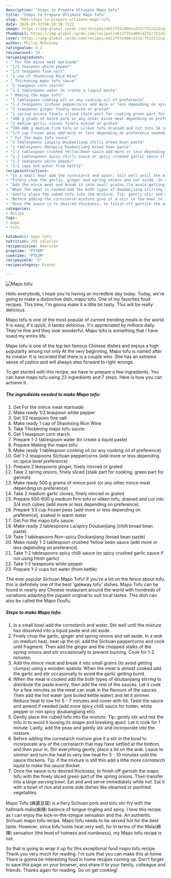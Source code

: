 ```yaml
---
description: "Steps to Prepare Ultimate Mapo tofu"
title: "Steps to Prepare Ultimate Mapo tofu"
slug: 7069-steps-to-prepare-ultimate-mapo-tofu
date: 2020-07-31T06:28:39.712Z
image: https://img-global.cpcdn.com/recipes/e611f551466ce232/751x532cq70/mapo-tofu-recipe-main-photo.jpg
thumbnail: https://img-global.cpcdn.com/recipes/e611f551466ce232/751x532cq70/mapo-tofu-recipe-main-photo.jpg
cover: https://img-global.cpcdn.com/recipes/e611f551466ce232/751x532cq70/mapo-tofu-recipe-main-photo.jpg
author: Philip McKinney
ratingvalue: 4.2
reviewcount: 10
recipeingredient:
- " For the mince meat marinade"
- "1/2 teaspoon white pepper"
- "1/2 teaspoon fine salt"
- "1 cap of Shaohsing Rice Wine"
- " Thickening mapo tofu sauce"
- "1 teaspoon corn starch"
- "1-2 tablespoon water to create a liquid paste"
- " Making the mapo tofu"
- "1 tablespoon cooking oil or any cooking oil of preference"
- "1-2 teaspoons Sichuan peppercorns add more or less depending on spice level preference"
- "2 teaspoons ginger finely minced or grated"
- "2 spring onions finely sliced stalk part for cooking green part for garnish"
- "500 g grams of mince pork or any other mince meat depending on preference"
- "2 medium garlic cloves finely minced or grated"
- "500-600 g medium firm tofu or silken tofu drained and cut into 34 inch cubes add more or less depending on preference"
- "1/3 cup frozen peas add more or less depending on preference soaked in warm water"
- " For the mapo tofu sauce"
- "2 tablespoons Laspicy Doubanjiang chilli broad bean paste"
- "1 tablespoons Nonspicy Doubanjiang broad bean paste"
- "1-2 tablespoon crushed Yellow bean sauce add more or less depending on preference"
- "1-2 tablespoons spicy chilli sauce or spicy crushed garlic sauce if not using fresh garlic"
- "1-2 teaspoons white pepper"
- "1-2 cups hot water from kettle"
recipeinstructions:
- "In a small bowl add the cornstarch and water. Stir well until the mixture has dissolved into a liquid paste and set aside."
- "Finely chop the garlic, ginger and spring onions and set aside. In a wok on medium heat, heat up the oil, add the Sichuan peppercorns and cook until fragment. Then add the ginger and the chopped stalks of the spring onions and stir occasionally to prevent burning. Cook for 1-2 minutes."
- "Add the mince meat and break it into small grains (to avoid getting clumps) using a wooden spatula. When the meat is almost cooked add the garlic and stir occasionally to avoid the garlic getting burnt."
- "When the meat is cooked add the both types of doubanjiang stirring to distribute the paste evenly, then add the rest of the sauces. Let it cook for a few minutes so the meat can soak in the flavours of the sauces. Then add the hot water (pre boiled kettle water) and let it simmer. Reduce heat to low for 5 - 7 minutes and cover with lid. Taste the sauce and amend if needed (add more spicy chilli sauce for hotter, white pepper or non spicy doubangjiang etc)."
- "Gently place the cubed tofu into the mixture. Tip: gently stir and mix the tofu in to avoid it loosing its shape and breaking apart. Let it cook for 1 minute. Lastly, add the peas and gently stir and incorporate into the mixture."
- "Before adding the cornstarch mixture give it a stir in the bowl to incorporate any of the cornstarch that may have settled at the bottom, and then pour in. Stir everything gently, place a lid on the wok. Leave to simmer and turn the heat to very low heat for 5 - 10 minutes until the sauce thickens. Tip: if the mixture is still thin add a little more cornstarch liquid to make the sauce thicker."
- "Once the sauce is to desired thickness, to finish off garnish the mapo tofu with the finely sliced green part of the spring onions. Then transfer into a large serving bowl. Eat and and serve immediately while hot. Eat it with a bowl of rice and some side dishes like steamed or panfried vegetables."
categories:
- Recipe
tags:
- mapo
- tofu

katakunci: mapo tofu 
nutrition: 295 calories
recipecuisine: American
preptime: "PT38M"
cooktime: "PT53M"
recipeyield: "1"
recipecategory: Dinner

---
```



![Mapo tofu](https://img-global.cpcdn.com/recipes/e611f551466ce232/751x532cq70/mapo-tofu-recipe-main-photo.jpg)

Hello everybody, I hope you're having an incredible day today. Today, we're going to make a distinctive dish, mapo tofu. One of my favorites food recipes. This time, I'm gonna make it a little bit tasty. This will be really delicious.

Mapo tofu is one of the most popular of current trending meals in the world. It is easy, it's quick, it tastes delicious. It's appreciated by millions daily. They're fine and they look wonderful. Mapo tofu is something that I have loved my entire life.

Mapo tofu is one of the top ten famous Chinese dishes and enjoys a high popularity among not only At the very beginning, Mapo tofu is named after its creator. It is recorded that there is a couple who. She has an extreme sense of justice and will always step forward to right wrongs.


To get started with this recipe, we have to prepare a few ingredients. You can have mapo tofu using 23 ingredients and 7 steps. Here is how you can achieve it.

<!--inarticleads1-->

##### The ingredients needed to make Mapo tofu:

1. Get  For the mince meat marinade:
1. Make ready 1/2 teaspoon white pepper
1. Get 1/2 teaspoon fine salt
1. Make ready 1 cap of Shaohsing Rice Wine
1. Take  Thickening mapo tofu sauce:
1. Get 1 teaspoon corn starch
1. Prepare 1-2 tablespoon water (to create a liquid paste)
1. Prepare  Making the mapo tofu:
1. Make ready 1 tablespoon cooking oil (or any cooking oil of preference)
1. Get 1-2 teaspoons Sichuan peppercorns (add more or less depending on spice level preference)
1. Prepare 2 teaspoons ginger, finely minced or grated
1. Take 2 spring onions, finely sliced (stalk part for cooking, green part for garnish)
1. Make ready 500 g grams of mince pork (or any other mince meat depending on preference)
1. Take 2 medium garlic cloves, finely minced or grated
1. Prepare 500-600 g medium firm tofu or silken tofu, drained and cut into 3/4 inch cubes (add more or less depending on preference)
1. Prepare 1/3 cup frozen peas (add more or less depending on preference), soaked in warm water
1. Get  For the mapo tofu sauce:
1. Make ready 2 tablespoons La/spicy Doubanjiang (chilli broad bean paste)
1. Take 1 tablespoons Non-spicy Doubanjiang (broad bean paste)
1. Make ready 1-2 tablespoon crushed Yellow bean sauce (add more or less depending on preference)
1. Take 1-2 tablespoons spicy chilli sauce (or spicy crushed garlic sauce if not using fresh garlic)
1. Take 1-2 teaspoons white pepper
1. Prepare 1-2 cups hot water (from kettle)


The ever popular Sichuan Mapo Tofu! If you&#39;re a bit on the fence about tofu, this is definitely one of the best &#39;gateway tofu&#39; dishes. Mapo Tofu can be found in nearly any Chinese restaurant around the world with hundreds of variations adapting the piquant original to suit local tastes. This dish can also be called the Mapo Doufu. 

<!--inarticleads2-->

##### Steps to make Mapo tofu:

1. In a small bowl add the cornstarch and water. Stir well until the mixture has dissolved into a liquid paste and set aside.
1. Finely chop the garlic, ginger and spring onions and set aside. In a wok on medium heat, heat up the oil, add the Sichuan peppercorns and cook until fragment. Then add the ginger and the chopped stalks of the spring onions and stir occasionally to prevent burning. Cook for 1-2 minutes.
1. Add the mince meat and break it into small grains (to avoid getting clumps) using a wooden spatula. When the meat is almost cooked add the garlic and stir occasionally to avoid the garlic getting burnt.
1. When the meat is cooked add the both types of doubanjiang stirring to distribute the paste evenly, then add the rest of the sauces. Let it cook for a few minutes so the meat can soak in the flavours of the sauces. Then add the hot water (pre boiled kettle water) and let it simmer. Reduce heat to low for 5 - 7 minutes and cover with lid. Taste the sauce and amend if needed (add more spicy chilli sauce for hotter, white pepper or non spicy doubangjiang etc).
1. Gently place the cubed tofu into the mixture. Tip: gently stir and mix the tofu in to avoid it loosing its shape and breaking apart. Let it cook for 1 minute. Lastly, add the peas and gently stir and incorporate into the mixture.
1. Before adding the cornstarch mixture give it a stir in the bowl to incorporate any of the cornstarch that may have settled at the bottom, and then pour in. Stir everything gently, place a lid on the wok. Leave to simmer and turn the heat to very low heat for 5 - 10 minutes until the sauce thickens. Tip: if the mixture is still thin add a little more cornstarch liquid to make the sauce thicker.
1. Once the sauce is to desired thickness, to finish off garnish the mapo tofu with the finely sliced green part of the spring onions. Then transfer into a large serving bowl. Eat and and serve immediately while hot. Eat it with a bowl of rice and some side dishes like steamed or panfried vegetables.


Mapo Tofu (麻婆豆腐) is a fiery Sichuan pork and tofu stir-fry with the hallmark málà(麻辣) balance of tongue tingling and spicy. I love this recipe as I can enjoy the kick-in-the-tongue sensation and the. An authentic Sichuan mapo tofu recipe. Mapo tofu needs to be served hot for the best taste. However, since tofu holds heat very well, for In terms of the Mala(麻辣) sensation (the level of hotness and numbness), my Mapo tofu recipe is not. 

So that is going to wrap it up for this exceptional food mapo tofu recipe. Thank you very much for reading. I'm sure that you can make this at home. There is gonna be interesting food in home recipes coming up. Don't forget to save this page on your browser, and share it to your family, colleague and friends. Thanks again for reading. Go on get cooking!
